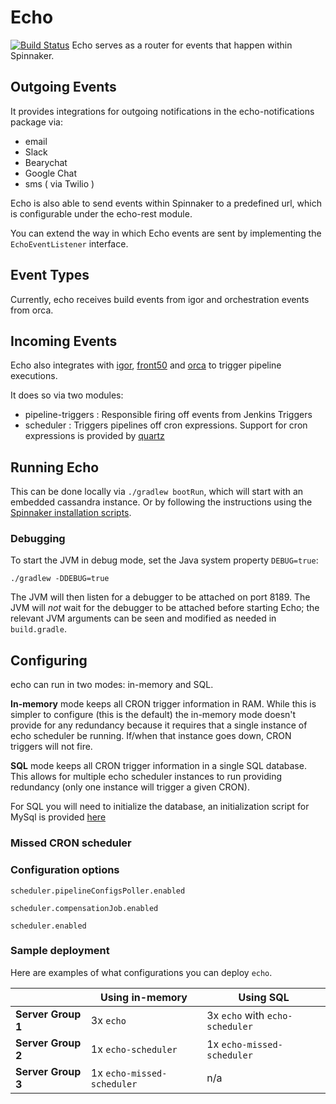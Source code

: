 # Echo
[![Build Status](https://api.travis-ci.org/spinnaker/echo.svg?branch=master)](https://travis-ci.org/spinnaker/echo)
Echo serves as a router for events that happen within Spinnaker.

## Outgoing Events

It provides integrations for outgoing notifications in the echo-notifications package via:

*  email
*  Slack
*  Bearychat
*  Google Chat
*  sms ( via Twilio )

Echo is also able to send events within Spinnaker to a predefined url, which is configurable under the echo-rest module.

You can extend the way in which Echo events are sent by implementing the `EchoEventListener` interface.


## Event Types
Currently, echo receives build events from igor and orchestration events from orca.

## Incoming Events
Echo also integrates with [igor](http://www.github.com/spinnaker/igor), [front50](http://www.github.com/spinnaker/front50) and [orca](http://www.github.com/spinnaker/orca) to trigger pipeline executions.

It does so via two modules:

* pipeline-triggers :  Responsible firing off events from Jenkins Triggers
* scheduler : Triggers pipelines off cron expressions. Support for cron expressions is provided by [quartz](http://www.quartz-scheduler.org)

## Running Echo
This can be done locally via `./gradlew bootRun`, which will start with an embedded cassandra instance. Or by following the instructions using the [Spinnaker installation scripts](http://www.github.com/spinnaker/spinnaker).

### Debugging
To start the JVM in debug mode, set the Java system property `DEBUG=true`:
```
./gradlew -DDEBUG=true
```

The JVM will then listen for a debugger to be attached on port 8189.  The JVM will _not_ wait for
the debugger to be attached before starting Echo; the relevant JVM arguments can be seen and
modified as needed in `build.gradle`.

## Configuring
echo can run in two modes: in-memory and SQL.


**In-memory** mode keeps all CRON trigger information in RAM. While this is simpler to configure (this is the default) the in-memory mode doesn't provide for any redundancy because it requires that a single instance of echo scheduler be running. If/when that instance goes down, CRON triggers will not fire.

**SQL** mode keeps all CRON trigger information in a single SQL database. This allows for multiple echo scheduler instances to run providing redundancy (only one instance will trigger a given CRON).

For SQL you will need to initialize the database, an initialization script for MySql is provided [here]()

### Missed CRON scheduler


### Configuration options

`scheduler.pipelineConfigsPoller.enabled`

`scheduler.compensationJob.enabled`

`scheduler.enabled`

### Sample deployment
Here are examples of what configurations you can deploy `echo`.

|                   | Using in-memory           | Using SQL |
|-------------------|---------------------------|-----------|
|**Server Group 1** |3x `echo`                  | 3x `echo` with `echo-scheduler`
|**Server Group 2** |1x `echo-scheduler`        | 1x `echo-missed-scheduler`
|**Server Group 3** |1x `echo-missed-scheduler` | n/a
